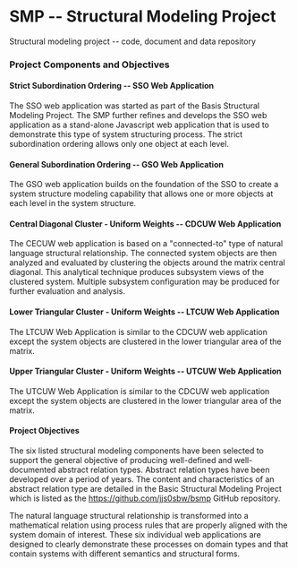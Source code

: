 # SMP -- Structural Modeling Project

Structural modeling project -- code, document and data repository

### Project Components and Objectives

#### Strict Subordination Ordering -- SSO Web Application

The SSO web application was started as part of the Basis Structural Modeling Project.
The SMP further refines and develops the SSO web application as a stand-alone Javascript
web application that is used to demonstrate this type of system structuring process.  The 
strict subordination ordering allows only one object at each level.

#### General Subordination Ordering -- GSO Web Application

The GSO web application builds on the foundation of the SSO to create a system structure 
modeling capability that allows one or more objects at each level in the system structure.

#### Central Diagonal Cluster - Uniform Weights -- CDCUW Web Application

The CECUW web application is based on a "connected-to" type of natural language 
structural relationship.  The connected system objects are then analyzed and evaluated
by clustering the objects around the matrix central diagonal.  This analytical technique
produces subsystem views of the clustered system.  Multiple subsystem configuration may
be produced for further evaluation and analysis.

#### Lower Triangular Cluster - Uniform Weights -- LTCUW Web Application

The LTCUW Web Application is similar to the CDCUW web application except the system 
objects are clustered in the lower triangular area of the matrix.

#### Upper Triangular Cluster - Uniform Weights -- UTCUW Web Application

The UTCUW Web Application is similar to the CDCUW web application except the system 
objects are clustered in the lower triangular area of the matrix.

#### Project Objectives

The six listed structural modeling components have been selected to support the general 
objective of producing well-defined and well-documented abstract relation types.  Abstract
relation types have been developed over a period of years.  The content and 
characteristics of an abstract relation type are detailed in the Basic Structural Modeling
Project which is listed as the https://github.com/jjs0sbw/bsmp GitHub repository.

The natural language structural relationship is transformed into a mathematical relation 
using process rules that are properly aligned with the system domain of interest.  These 
six individual web applications are designed to clearly demonstrate these processes on 
domain types and that contain systems with different semantics and structural forms.